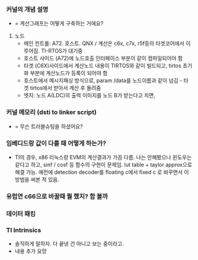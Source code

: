
### 커널의 개념 설명
- = 계산그래프는 어떻게 구축하는 거에요?
1. 노드
    - 메인 컨트롤: A72. 호스트. QNX / 계산은 c6x, c7x, r5f등의 타겟코어에서 이루어짐. TI-RTOS가 대기중
    - 호스트 사이드 (A72)에 노드호출 인터페이스 부분이 같이 컴파일되어야 함
    - 타겟 (C6X)사이드에서 계산노드 내용이 TIRTOS와 같이 빌드되고, tirtos 초기화 부분에 계산노드가 등록이 되어야 함
    - 호스트에서 메시지패싱 방식으로, param /data를 노드이름과 같이 넘김 - 타겟 tirtos에서 받아서 계산 후 돌려줌
    - 엣지: 노드 A(LDC)의 출력 이미지를 노드 B가 받는다고 치면, 


### 커널 메모리 (dsti to linker script)
- = 무슨 트러블슈팅을 하셨어요?


### 임베디드랑 값이 다를 때 어떻게 하는가?
- TI의 경우, x86 리눅스랑 EVM의 계산결과가 가끔 다름. 나는 안해봤으나 윈도우는 같다고 하고, sinf / cosf 등 함수의 구현이 문제임. lut table + taylor approx으로 해결 가능. 예전에 detection decoder를 floating c에서 fixed c 로 바꾸면서 이 방법을 써본 적 있음.


### 유럽연 c66으로 바꿀때 뭘 했지? 함 볼까


### 데이터 패킹

### TI Intrinsics
- 솔직하게 말하자. 다 끝낸 건 아니고 보는 중이라고.
- 내용 추가 요망